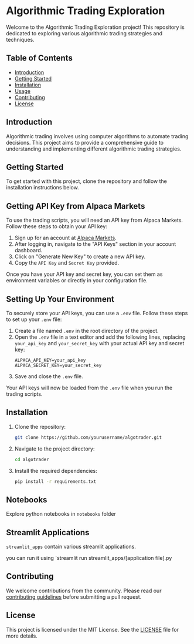 # Algorithmic Trading Exploration

Welcome to the Algorithmic Trading Exploration project! This repository is dedicated to exploring various algorithmic trading strategies and techniques.

## Table of Contents

- [Introduction](#introduction)
- [Getting Started](#getting-started)
- [Installation](#installation)
- [Usage](#usage)
- [Contributing](#contributing)
- [License](#license)

## Introduction

Algorithmic trading involves using computer algorithms to automate trading decisions. This project aims to provide a comprehensive guide to understanding and implementing different algorithmic trading strategies.

## Getting Started

To get started with this project, clone the repository and follow the installation instructions below.

## Getting API Key from Alpaca Markets

To use the trading scripts, you will need an API key from Alpaca Markets. Follow these steps to obtain your API key:

1. Sign up for an account at [Alpaca Markets](https://alpaca.markets/).
2. After logging in, navigate to the "API Keys" section in your account dashboard.
3. Click on "Generate New Key" to create a new API key.
4. Copy the `API Key` and `Secret Key` provided.

Once you have your API key and secret key, you can set them as environment variables or directly in your configuration file.

## Setting Up Your Environment

To securely store your API keys, you can use a `.env` file. Follow these steps to set up your `.env` file:

1. Create a file named `.env` in the root directory of the project.
2. Open the `.env` file in a text editor and add the following lines, replacing `your_api_key` and `your_secret_key` with your actual API key and secret key:
    ```plaintext
    ALPACA_API_KEY=your_api_key
    ALPACA_SECRET_KEY=your_secret_key
    ```
3. Save and close the `.env` file.

Your API keys will now be loaded from the `.env` file when you run the trading scripts.

## Installation

1. Clone the repository:
    ```bash
    git clone https://github.com/yourusername/algotrader.git
    ```
2. Navigate to the project directory:
    ```bash
    cd algotrader
    ```
3. Install the required dependencies:
    ```bash
    pip install -r requirements.txt
    ```

## Notebooks
Explore python notebooks in `notebooks` folder

## Streamlit Applications

`streamlit_apps` contain various streamlit applications.

you can run it using `streamlit run streamlit_apps/[application file].py

## Contributing

We welcome contributions from the community. Please read our [contributing guidelines](CONTRIBUTING.md) before submitting a pull request.

## License
This project is licensed under the MIT License. See the [LICENSE](LICENSE) file for more details.
